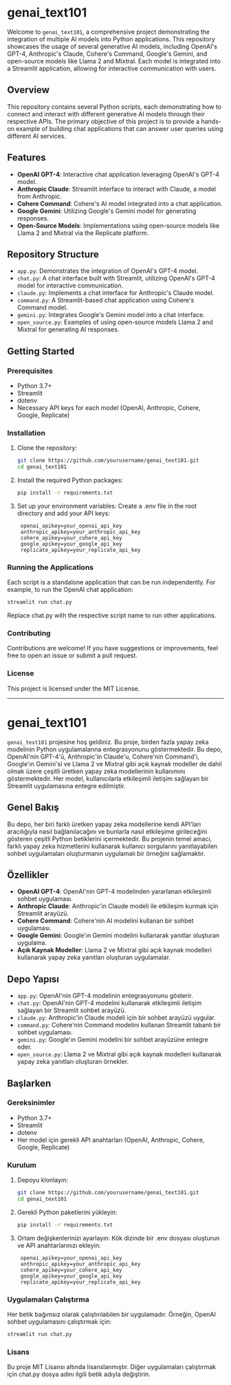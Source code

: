 # genai_text101

Welcome to `genai_text101`, a comprehensive project demonstrating the integration of multiple AI models into Python applications. This repository showcases the usage of several generative AI models, including OpenAI's GPT-4, Anthropic's Claude, Cohere's Command, Google's Gemini, and open-source models like Llama 2 and Mixtral. Each model is integrated into a Streamlit application, allowing for interactive communication with users.

## Overview

This repository contains several Python scripts, each demonstrating how to connect and interact with different generative AI models through their respective APIs. The primary objective of this project is to provide a hands-on example of building chat applications that can answer user queries using different AI services.

## Features

- **OpenAI GPT-4**: Interactive chat application leveraging OpenAI's GPT-4 model.
- **Anthropic Claude**: Streamlit interface to interact with Claude, a model from Anthropic.
- **Cohere Command**: Cohere's AI model integrated into a chat application.
- **Google Gemini**: Utilizing Google's Gemini model for generating responses.
- **Open-Source Models**: Implementations using open-source models like Llama 2 and Mixtral via the Replicate platform.

## Repository Structure

- `app.py`: Demonstrates the integration of OpenAI's GPT-4 model.
- `chat.py`: A chat interface built with Streamlit, utilizing OpenAI's GPT-4 model for interactive communication.
- `claude.py`: Implements a chat interface for Anthropic's Claude model.
- `command.py`: A Streamlit-based chat application using Cohere's Command model.
- `gemini.py`: Integrates Google's Gemini model into a chat interface.
- `open_source.py`: Examples of using open-source models Llama 2 and Mixtral for generating AI responses.

## Getting Started

### Prerequisites

- Python 3.7+
- Streamlit
- dotenv
- Necessary API keys for each model (OpenAI, Anthropic, Cohere, Google, Replicate)

### Installation

1. Clone the repository:
   ```bash
   git clone https://github.com/yourusername/genai_text101.git
   cd genai_text101
   ```

2. Install the required Python packages:
   ```bash
   pip install -r requirements.txt
   ```

3. Set up your environment variables:
Create a .env file in the root directory and add your API keys:
   ```env
    openai_apikey=your_openai_api_key
    anthropic_apikey=your_anthropic_api_key
    cohere_apikey=your_cohere_api_key
    google_apikey=your_google_api_key
    replicate_apikey=your_replicate_api_key

### Running the Applications

Each script is a standalone application that can be run independently. 
For example, to run the OpenAI chat application:

   ```bash
   streamlit run chat.py
   ```
Replace chat.py with the respective script name to run other applications.

### Contributing

Contributions are welcome! If you have suggestions or improvements, feel free to open an issue or submit a pull request.


### License

This project is licensed under the MIT License.

---

# genai_text101

`genai_text101` projesine hoş geldiniz. Bu proje, birden fazla yapay zeka modelinin Python uygulamalarına entegrasyonunu göstermektedir. Bu depo, OpenAI'nin GPT-4'ü, Anthropic'in Claude'u, Cohere'nin Command'i, Google'ın Gemini'si ve Llama 2 ve Mixtral gibi açık kaynak modeller de dahil olmak üzere çeşitli üretken yapay zeka modellerinin kullanımını göstermektedir. Her model, kullanıcılarla etkileşimli iletişim sağlayan bir Streamlit uygulamasına entegre edilmiştir.

## Genel Bakış

Bu depo, her biri farklı üretken yapay zeka modellerine kendi API'ları aracılığıyla nasıl bağlanılacağını ve bunlarla nasıl etkileşime girileceğini gösteren çeşitli Python betiklerini içermektedir. Bu projenin temel amacı, farklı yapay zeka hizmetlerini kullanarak kullanıcı sorgularını yanıtlayabilen sohbet uygulamaları oluşturmanın uygulamalı bir örneğini sağlamaktır.

## Özellikler

- **OpenAI GPT-4**: OpenAI'nin GPT-4 modelinden yararlanan etkileşimli sohbet uygulaması.
- **Anthropic Claude**: Anthropic'in Claude modeli ile etkileşim kurmak için Streamlit arayüzü.
- **Cohere Command**: Cohere'nin AI modelini kullanan bir sohbet uygulaması.
- **Google Gemini**: Google'ın Gemini modelini kullanarak yanıtlar oluşturan uygulama.
- **Açık Kaynak Modeller**: Llama 2 ve Mixtral gibi açık kaynak modelleri kullanarak yapay zeka yanıtları oluşturan uygulamalar.

## Depo Yapısı

- `app.py`: OpenAI'nin GPT-4 modelinin entegrasyonunu gösterir.
- `chat.py`: OpenAI'nin GPT-4 modelini kullanarak etkileşimli iletişim sağlayan bir Streamlit sohbet arayüzü.
- `claude.py`: Anthropic'in Claude modeli için bir sohbet arayüzü uygular.
- `command.py`: Cohere'nin Command modelini kullanan Streamlit tabanlı bir sohbet uygulaması.
- `gemini.py`: Google'ın Gemini modelini bir sohbet arayüzüne entegre eder.
- `open_source.py`: Llama 2 ve Mixtral gibi açık kaynak modelleri kullanarak yapay zeka yanıtları oluşturan örnekler.

## Başlarken

### Gereksinimler

- Python 3.7+
- Streamlit
- dotenv
- Her model için gerekli API anahtarları (OpenAI, Anthropic, Cohere, Google, Replicate)

### Kurulum

1. Depoyu klonlayın:
   ```bash
   git clone https://github.com/yourusername/genai_text101.git
   cd genai_text101
   ```
2. Gerekli Python paketlerini yükleyin:
   ```bash
   pip install -r requirements.txt
   ```

3. Ortam değişkenlerinizi ayarlayın:
Kök dizinde bir .env dosyası oluşturun ve API anahtarlarınızı ekleyin:
   ```env
    openai_apikey=your_openai_api_key
    anthropic_apikey=your_anthropic_api_key
    cohere_apikey=your_cohere_api_key
    google_apikey=your_google_api_key
    replicate_apikey=your_replicate_api_key
   ```

### Uygulamaları Çalıştırma

Her betik bağımsız olarak çalıştırılabilen bir uygulamadır.
Örneğin, OpenAI sohbet uygulamasını çalıştırmak için:

   ```bash
   streamlit run chat.py
   ```
### Lisans
Bu proje MIT Lisansı altında lisanslanmıştır.
Diğer uygulamaları çalıştırmak için chat.py dosya adını ilgili betik adıyla değiştirin.
